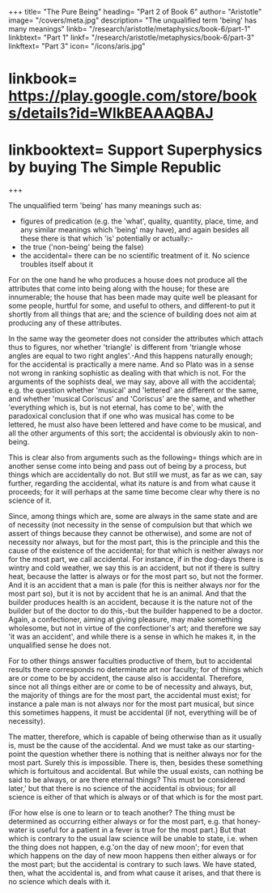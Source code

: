 +++
title= "The Pure Being"
heading= "Part 2 of Book 6"
author= "Aristotle"
image= "/covers/meta.jpg"
description= "The unqualified term 'being' has many meanings"
linkb= "/research/aristotle/metaphysics/book-6/part-1"
linkbtext= "Part 1"
linkf= "/research/aristotle/metaphysics/book-6/part-3"
linkftext= "Part 3"
icon= "/icons/aris.jpg"
# linkbook= https://play.google.com/store/books/details?id=WlkBEAAAQBAJ
# linkbooktext= Support Superphysics by buying The Simple Republic
+++

The unqualified term 'being' has many meanings such as:
- figures of predication (e.g. the 'what', quality, quantity, place, time, and any similar meanings which 'being' may have), and again besides all these there is that which 'is' potentially or actually:-
- the true ('non-being' being the false)
- the accidental= there can be no scientific treatment of it. No science troubles itself about it

For on the one hand he who produces a house does not produce all the attributes that come into being along with the house; for these are innumerable; the house that has been made may quite well be pleasant for some people, hurtful for some, and useful to others, and different-to put it shortly from all things that are; and the science of building does not aim at producing any of these attributes. 

In the same way the geometer does not consider the attributes which attach thus to figures, nor whether 'triangle' is different from 'triangle whose angles are equal to two right angles'.-And this happens naturally enough; for the accidental is practically a mere name. And so Plato was in a sense not wrong in ranking sophistic as dealing with that which is not. For the arguments of the sophists deal, we may say, above all with the accidental; e.g. the question whether 'musical' and 'lettered' are different or the same, and whether 'musical Coriscus' and 'Coriscus' are the same, and whether 'everything which is, but is not eternal, has come to be', with the paradoxical conclusion that if one who was musical has come to be lettered, he must also have been lettered and have come to be musical, and all the other arguments of this sort; the accidental is obviously akin to non-being. 

This is clear also from arguments such as the following= things which are in another sense come into being and pass out of being by a process, but things which are accidentally do not. But still we must, as far as we can, say further, regarding the accidental, what its nature is and from what cause it proceeds; for it will perhaps at the same time become clear why there is no science of it.

Since, among things which are, some are always in the same state and are of necessity (not necessity in the sense of compulsion but that which we assert of things because they cannot be otherwise), and some are not of necessity nor always, but for the most part, this is the principle and this the cause of the existence of the accidental; for that which is neither always nor for the most part, we call accidental. For instance, if in the dog-days there is wintry and cold weather, we say this is an accident, but not if there is sultry heat, because the latter is always or for the most part so, but not the former. And it is an accident that a man is pale (for this is neither always nor for the most part so), but it is not by accident that he is an animal. And that the builder produces health is an accident, because it is the nature not of the builder but of the doctor to do this,-but the builder happened to be a doctor. Again, a confectioner, aiming at giving pleasure, may make something wholesome, but not in virtue of the confectioner's art; and therefore we say 'it was an accident', and while there is a sense in which he makes it, in the unqualified sense he does not. 

For to other things answer faculties productive of them, but to accidental results there corresponds no determinate art nor faculty; for of things which are or come to be by accident, the cause also is accidental. Therefore, since not all things either are or come to be of necessity and always, but, the majority of things are for the most part, the accidental must exist; for instance a pale man is not always nor for the most part musical, but since this sometimes happens, it must be accidental (if not, everything will be of necessity). 

The matter, therefore, which is capable of being otherwise than as it usually is, must be the cause of the accidental. And we must take as our starting-point the question whether there is nothing that is neither always nor for the most part. Surely this is impossible. There is, then, besides these something which is fortuitous and accidental. But while the usual exists, can nothing be said to be always, or are there eternal things? This must be considered later,' but that there is no science of the accidental is obvious; for all science is either of that which is always or of that which is for the most part. 

(For how else is one to learn or to teach another? The thing must be determined as occurring either always or for the most part, e.g. that honey-water is useful for a patient in a fever is true for the most part.) But that which is contrary to the usual law science will be unable to state, i.e. when the thing does not happen, e.g.'on the day of new moon'; for even that which happens on the day of new moon happens then either always or for the most part; but the accidental is contrary to such laws. We have stated, then, what the accidental is, and from what cause it arises, and that there is no science which deals with it.
